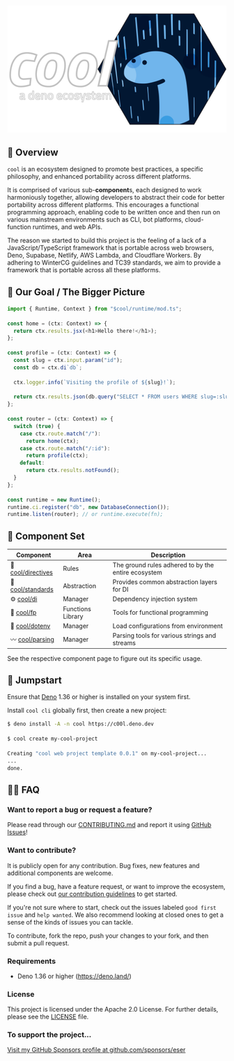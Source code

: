 <p align="center">
  <a href="./">
    <img alt="cool: a deno ecosystem" src="./_etc/logo.svg" width="849" />
  </a>
</p>

## 📖 Overview

`cool` is an ecosystem designed to promote best practices, a specific
philosophy, and enhanced portability across different platforms.

It is comprised of various sub-**component**s, each designed to work
harmoniously together, allowing developers to abstract their code for better
portability across different platforms. This encourages a functional programming
approach, enabling code to be written once and then run on various mainstream
environments such as CLI, bot platforms, cloud-function runtimes, and web APIs.

The reason we started to build this project is the feeling of a lack of a
JavaScript/TypeScript framework that is portable across web browsers, Deno,
Supabase, Netlify, AWS Lambda, and Cloudflare Workers. By adhering to WinterCG
guidelines and TC39 standards, we aim to provide a framework that is portable
across all these platforms.

## 🎯 Our Goal / The Bigger Picture

```js
import { Runtime, Context } from "$cool/runtime/mod.ts";

const home = (ctx: Context) => {
  return ctx.results.jsx(<h1>Hello there!</h1>);
};

const profile = (ctx: Context) => {
  const slug = ctx.input.param("id");
  const db = ctx.di`db`;

  ctx.logger.info(`Visiting the profile of ${slug}!`);

  return ctx.results.json(db.query("SELECT * FROM users WHERE slug=:slug", { slug }));
};

const router = (ctx: Context) => {
  switch (true) {
    case ctx.route.match("/"):
      return home(ctx);
    case ctx.route.match("/:id"):
      return profile(ctx);
    default:
      return ctx.results.notFound();
  }
};

const runtime = new Runtime();
runtime.ci.register("db", new DatabaseConnection());
runtime.listen(router); // or runtime.execute(fn);
```

## 📂 Component Set

| Component                         | Area              | Description                                         |
| --------------------------------- | ----------------- | --------------------------------------------------- |
| 📓 [cool/directives](directives/) | Rules             | The ground rules adhered to by the entire ecosystem |
| 📑 [cool/standards](standards/)   | Abstraction       | Provides common abstraction layers for DI           |
| ⚙️ [cool/di](di/)                  | Manager           | Dependency injection system                         |
| 🧱 [cool/fp](fp/)                 | Functions Library | Tools for functional programming                    |
| 🔐 [cool/dotenv](dotenv/)         | Manager           | Load configurations from environment                |
| 〰️ [cool/parsing](parsing/)       | Manager           | Parsing tools for various strings and streams       |

See the respective component page to figure out its specific usage.

## 🚀 Jumpstart

Ensure that [Deno](https://deno.land/) 1.36 or higher is installed on your
system first.

Install `cool cli` globally first, then create a new project:

```sh
$ deno install -A -n cool https://c00l.deno.dev

$ cool create my-cool-project

Creating "cool web project template 0.0.1" on my-cool-project...
...
done.
```

## 🙋🏻 FAQ

### Want to report a bug or request a feature?

Please read through our [CONTRIBUTING.md](CONTRIBUTING.md) and report it using
[GitHub Issues](https://github.com/eser/cool/issues)!

### Want to contribute?

It is publicly open for any contribution. Bug fixes, new features and additional
components are welcome.

If you find a bug, have a feature request, or want to improve the ecosystem,
please check out [our contribution guidelines](CONTRIBUTING.md) to get started.

If you're not sure where to start, check out the issues labeled
`good first issue` and `help wanted`. We also recommend looking at closed ones
to get a sense of the kinds of issues you can tackle.

To contribute, fork the repo, push your changes to your fork, and then submit a
pull request.

### Requirements

- Deno 1.36 or higher (https://deno.land/)

### License

This project is licensed under the Apache 2.0 License. For further details,
please see the [LICENSE](LICENSE) file.

### To support the project...

[Visit my GitHub Sponsors profile at github.com/sponsors/eser](https://github.com/sponsors/eser)
